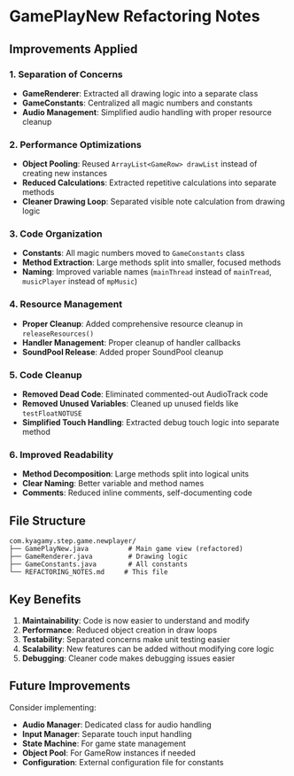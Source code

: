 # GamePlayNew Refactoring Notes

## Improvements Applied

### 1. **Separation of Concerns**

- **GameRenderer**: Extracted all drawing logic into a separate class
- **GameConstants**: Centralized all magic numbers and constants
- **Audio Management**: Simplified audio handling with proper resource cleanup

### 2. **Performance Optimizations**

- **Object Pooling**: Reused `ArrayList<GameRow> drawList` instead of creating new instances
- **Reduced Calculations**: Extracted repetitive calculations into separate methods
- **Cleaner Drawing Loop**: Separated visible note calculation from drawing logic

### 3. **Code Organization**

- **Constants**: All magic numbers moved to `GameConstants` class
- **Method Extraction**: Large methods split into smaller, focused methods
- **Naming**: Improved variable names (`mainThread` instead of `mainTread`, `musicPlayer` instead of
  `mpMusic`)

### 4. **Resource Management**

- **Proper Cleanup**: Added comprehensive resource cleanup in `releaseResources()`
- **Handler Management**: Proper cleanup of handler callbacks
- **SoundPool Release**: Added proper SoundPool cleanup

### 5. **Code Cleanup**

- **Removed Dead Code**: Eliminated commented-out AudioTrack code
- **Removed Unused Variables**: Cleaned up unused fields like `testFloatNOTUSE`
- **Simplified Touch Handling**: Extracted debug touch logic into separate method

### 6. **Improved Readability**

- **Method Decomposition**: Large methods split into logical units
- **Clear Naming**: Better variable and method names
- **Comments**: Reduced inline comments, self-documenting code

## File Structure

```
com.kyagamy.step.game.newplayer/
├── GamePlayNew.java          # Main game view (refactored)
├── GameRenderer.java         # Drawing logic
├── GameConstants.java        # All constants
└── REFACTORING_NOTES.md     # This file
```

## Key Benefits

1. **Maintainability**: Code is now easier to understand and modify
2. **Performance**: Reduced object creation in draw loops
3. **Testability**: Separated concerns make unit testing easier
4. **Scalability**: New features can be added without modifying core logic
5. **Debugging**: Cleaner code makes debugging issues easier

## Future Improvements

Consider implementing:

- **Audio Manager**: Dedicated class for audio handling
- **Input Manager**: Separate touch input handling
- **State Machine**: For game state management
- **Object Pool**: For GameRow instances if needed
- **Configuration**: External configuration file for constants